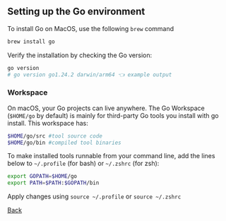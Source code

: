 ## Setting up the Go environment
To install Go on MacOS, use the following `brew` command

```sh
brew install go
```

Verify the installation by checking the Go version:

```sh
go version 
# go version go1.24.2 darwin/arm64 👈 example output
```

### Workspace
On macOS, your Go projects can live anywhere. The Go Workspace (`$HOME/go` by default) is mainly for third-party Go tools you install with go install.
This workspace has:

```sh
$HOME/go/src #tool source code
$HOME/go/bin #compiled tool binaries
```
To make installed tools runnable from your command line, add the lines below to `~/.profile` (for bash) or `~/.zshrc` (for zsh):

```sh
export GOPATH=$HOME/go
export PATH=$PATH:$GOPATH/bin
```

Apply changes using `source ~/.profile` or `source ~/.zshrc`

[Back](../README.md)